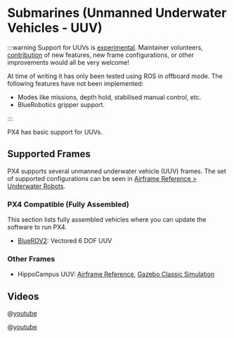 # Submarines (Unmanned Underwater Vehicles - UUV)

<LinkedBadge type="warning" text="Experimental" url="../airframes/#experimental-vehicles"/>

:::warning
Support for UUVs is [experimental](../airframes/index.md#experimental-vehicles).
Maintainer volunteers, [contribution](../contribute/index.md) of new features, new frame configurations, or other improvements would all be very welcome!

At time of writing it has only been tested using ROS in offboard mode.
The following features have not been implemented:

- Modes like missions, depth hold, stabilised manual control, etc.
- BlueRobotics gripper support.

:::

PX4 has basic support for UUVs.

## Supported Frames

PX4 supports several unmanned underwater vehicle (UUV) frames.
The set of supported configurations can be seen in [Airframe Reference > Underwater Robots](../airframes/airframe_reference.md#underwater-robot).

### PX4 Compatible (Fully Assembled)

This section lists fully assembled vehicles where you can update the software to run PX4.

- [BlueROV2](../frames_sub/bluerov2.md): Vectored 6 DOF UUV

### Other Frames

- HippoCampus UUV: [Airframe Reference](../airframes/airframe_reference.md#underwater_robot_underwater_robot_hippocampus_uuv_%28unmanned_underwater_vehicle%29), [Gazebo Classic Simulation](../sim_gazebo_classic/vehicles.md#hippocampus-tuhh-uuv)

## Videos

@[youtube](https://youtu.be/1sUaURmlmT8)

@[youtube](https://youtu.be/xSXSoUK-iBM)
